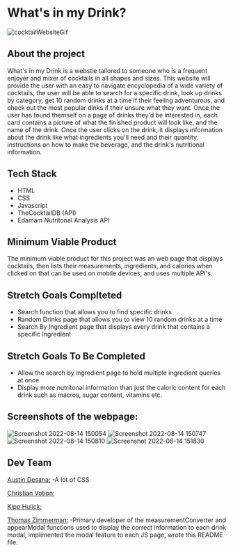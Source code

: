# What's in my Drink? 

![cocktailWebsiteGif](https://user-images.githubusercontent.com/107579894/184548991-e9a1c20b-3912-4146-a7c9-706aa941afa1.gif)

## About the project


What's in my Drink is a webstie tailored to someone who is a frequent enjoyer and mixer of cocktails in all shapes and sizes. This website will provide the user with an easy to navigate encyclopedia of a wide variety of cocktails; the user will be able to search for a specific drink, look up drinks by category, get 10 random drinks at a time if their feeling adventurous, and check out the most popular dinks if their unsure what they want. Once the user has found themself on a page of drinks they'd be interested in, each card contains a picture of what the finished product will look like, and the name of the drink. Once the user clicks on the drink, it displays information about the drink like what ingredients you'll need and their quantity, instructions on how to make the beverage, and the drink's nutritional information. 

## Tech Stack

* HTML
* CSS
* Javascript
* TheCocktailDB (API)
* Edamam Nutritonal Analysis API

## Minimum Viable Product

The minimum viable product for this project was an web page that displays cocktails, then lists their measurements, ingredients, and calories when clicked on that can be used on mobile devices, and uses multiple API's. 

## Stretch Goals Complteted

* Search function that allows you to find specific drinks
* Random Drinks page that allows you to view 10 random drinks at a time
* Search By Ingredient page that displays every drink that contains a specific Ingredient

## Stretch Goals To Be Completed

* Allow the search by ingredient page to hold multiple ingredient queries at once
* Display more nutritonal information than just the caloric content for each drink such as macros, sugar content, vitamins etc.

## Screenshots of the webpage:


![Screenshot 2022-08-14 150054](https://user-images.githubusercontent.com/107579894/184551426-db4667b2-42aa-4898-a1cb-21f9a7526254.png)
![Screenshot 2022-08-14 150747](https://user-images.githubusercontent.com/107579894/184551428-eb644153-eaad-408f-b7b7-733cff5bc2c8.png)
![Screenshot 2022-08-14 150810](https://user-images.githubusercontent.com/107579894/184551433-41dac728-b72b-450a-937e-59a22b59c11e.png)
![Screenshot 2022-08-14 151830](https://user-images.githubusercontent.com/107579894/184551608-a5d15042-bbf0-45df-a06a-fae97a2c4ea6.png)


## Dev Team

[Austin Desana:](https://github.com/adesana)
-A lot of CSS

[Christian Votion:](https://github.com/cvotion)

[Kipp Hulick:](https://github.com/Battlepigg)

[Thomas Zimmerman:](https://github.com/clintwestwords)
-Primary developer of the measurementConverter and appearModal functions used to display the correct information to each drink modal, implimented the modal feature to each JS page, wrote this README file.
